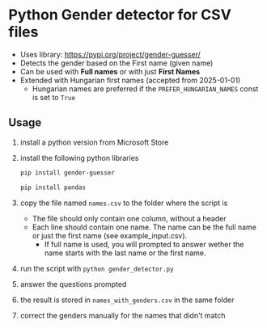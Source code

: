 # Python Gender detector for CSV files

- Uses library: <https://pypi.org/project/gender-guesser/>
- Detects the gender based on the First name (given name)
- Can be used with **Full names** or with just **First Names**
- Extended with Hungarian first names (accepted from 2025-01-01)
  - Hungarian names are preferred if the ```PREFER_HUNGARIAN_NAMES``` const is set to ```True```

## Usage

1. install a python version from Microsoft Store
2. install the following python libraries

    ```sh
    pip install gender-guesser
    ```

    ```sh
    pip install pandas
    ```

3. copy the file named ```names.csv``` to the folder where the script is

    - The file should only contain one column, without a header
    - Each line should contain one name. The name can be the full name or just the first name (see example_input.csv).
        - If full name is used, you will prompted to answer wether the name starts with the last name or the first name.

4. run the script with ```python gender_detector.py```
5. answer the questions prompted
6. the result is stored in ```names_with_genders.csv``` in the same folder
7. correct the genders manually for the names that didn't match

